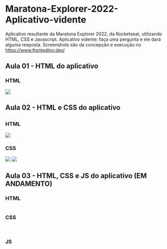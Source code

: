 # Maratona-Explorer-2022-Aplicativo-vidente

Aplicativo resultante da Maratona Explorer 2022, da Rocketseat, utilizando HTML, CSS e Javascript. Aplicativo vidente: faça uma pergunta e ele dará alguma resposta. Screenshots são da concepção e execução no https://www.fronteditor.dev/

##



## Aula 01 - HTML do aplicativo
  
### HTML
  <img src="https://user-images.githubusercontent.com/103599234/172263313-92f53279-3009-4ba1-b218-08c80f5b3864.png"/>

##



## Aula 02 - HTML e CSS do aplicativo

##

### HTML
  <img src="https://user-images.githubusercontent.com/103599234/173204030-ef9cc1c7-41c9-4f65-ba3d-74da5a3c9f0d.png"/>
  <br>
  
### CSS
  <img src="https://user-images.githubusercontent.com/103599234/173204276-cb7e1c85-2cbe-4cea-b36e-0569766986d5.png"/>
  <img src="https://user-images.githubusercontent.com/103599234/173204280-2a6e020a-e602-4093-831c-338dc9c65bca.png"/>
  
##



## Aula 03 - HTML, CSS e JS do aplicativo (EM ANDAMENTO)
  
### HTML
  <img src=""/>
  <br>
  
### CSS
  <img src=""/>
  <img src=""/>
  <br>

### JS
  <img src=""/>
  <img src=""/>
  
  
